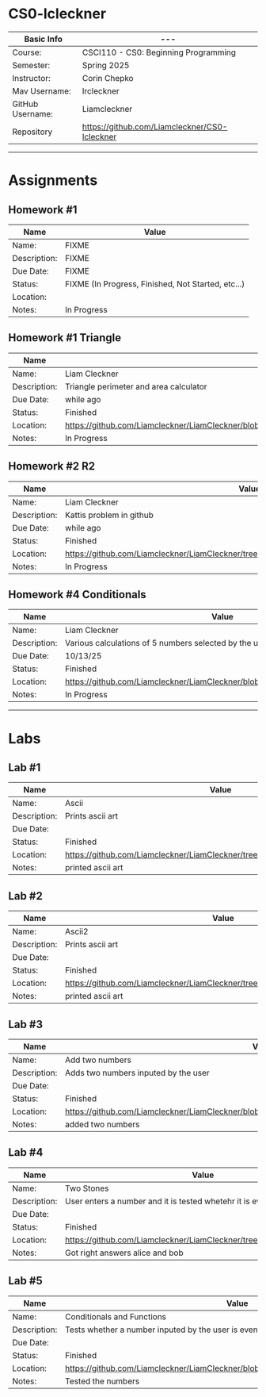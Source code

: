 # CS0-lcleckner
| Basic Info | --- |
| --- | ---|
| Course: | CSCI110 - CS0: Beginning Programming |
| Semester: | Spring 2025 |
| Instructor: | Corin Chepko |
| Mav Username: | lrcleckner |
| GitHub Username: | Liamcleckner |
| Repository | https://github.com/Liamcleckner/CS0-lcleckner |
_______________________________________________________________________________________________________________
# Assignments
## Homework #1
| Name | Value |
| --- | --- |
| Name: | FIXME |
| Description: | FIXME |
| Due Date: | FIXME |
| Status: | FIXME (In Progress, Finished, Not Started, etc...) |
| Location: | <provide github link to assignment> |
| Notes: | In Progress|

## Homework #1 Triangle
| Name | Value |
| --- | --- |
| Name: | Liam Cleckner |
| Description: | Triangle perimeter and area calculator |
| Due Date: | while ago |
| Status: | Finished |
| Location: | https://github.com/Liamcleckner/LiamCleckner/blob/main/assignments/Assignments/Stdio/Math/Triangle/Triangle.py |
| Notes: | In Progress|

## Homework #2 R2
| Name | Value |
| --- | --- |
| Name: | Liam Cleckner |
| Description: | Kattis problem in github |
| Due Date: | while ago |
| Status: | Finished |
| Location: |https://github.com/Liamcleckner/LiamCleckner/tree/main/assignments/Assignments/Stdio/Math/r2 |
| Notes: | In Progress|


## Homework #4 Conditionals
| Name | Value |
| --- | --- |
| Name: | Liam Cleckner |
| Description: | Various calculations of 5 numbers selected by the user |
| Due Date: | 10/13/25 |
| Status: | Finished |
| Location: | https://github.com/Liamcleckner/LiamCleckner/blob/main/Conditional/Condtional.py |
| Notes: | In Progress|
_______________________________________________________________________________________________________________
# Labs

## Lab #1 
| Name | Value |
| --- | --- |
| Name: | Ascii |
| Description: | Prints ascii art |
| Due Date: |  |
| Status: | Finished |
| Location: | https://github.com/Liamcleckner/LiamCleckner/tree/main/Labs/stdio%20copy/ascii |
| Notes: | printed ascii art |

## Lab #2 
| Name | Value |
| --- | --- |
| Name: | Ascii2 |
| Description: | Prints ascii art |
| Due Date: |  |
| Status: | Finished |
| Location: | https://github.com/Liamcleckner/LiamCleckner/tree/main/Labs/stdio%20copy/ascii2 |
| Notes: | printed ascii art |

## Lab #3 
| Name | Value |
| --- | --- |
| Name: | Add two numbers |
| Description: | Adds two numbers inputed by the user |
| Due Date: |  |
| Status: | Finished |
| Location: | https://github.com/Liamcleckner/LiamCleckner/blob/main/Labs/Math/addtwonumbers/addtwonumbers.py |
| Notes: | added two numbers |

## Lab #4 
| Name | Value |
| --- | --- |
| Name: | Two Stones |
| Description: | User enters a number and it is tested whetehr it is even or odd |
| Due Date: |  |
| Status: | Finished |
| Location: | https://github.com/Liamcleckner/LiamCleckner/tree/main/Labs/twostones |
| Notes: | Got right answers alice and bob |

## Lab #5 
| Name | Value |
| --- | --- |
| Name: | Conditionals and Functions |
| Description: | Tests whether a number inputed by the user is even/odd and positive/negative |
| Due Date: |  |
| Status: | Finished |
| Location: | https://github.com/Liamcleckner/LiamCleckner/blob/main/Labs/Conditionals/conditionals.py |
| Notes: | Tested the numbers |

